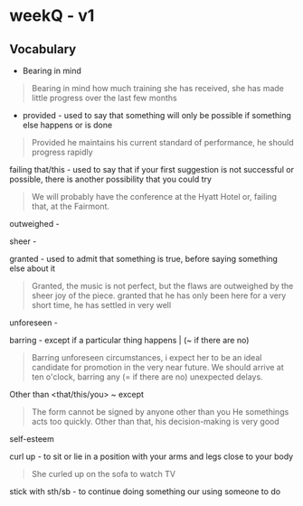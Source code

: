 # weekQ - v1

## Vocabulary

* Bearing in mind
> Bearing in mind how much training she has received, she has made little progress over the last few months

* provided - used to say that something will only be possible if something else happens or is done
> Provided he maintains his current standard of performance, he should progress rapidly

failing that/this - used to say that if your first suggestion is not successful or possible, there is another possibility that you could try
> We will probably have the conference at the Hyatt Hotel or, failing that, at the Fairmont.

outweighed - 

sheer -

granted - used to admit that something is true, before saying something else about it
> Granted, the music is not perfect, but the flaws are outweighed by the sheer joy of the piece.
> granted that he has only been here for a very short time, he has settled in very well

unforeseen -

barring - except if a particular thing happens | (~ if there are no) 
> Barring unforeseen circumstances, i expect her to be an ideal candidate for promotion in the very near future.
> We should arrive at ten o'clock, barring any (= if there are no) unexpected delays.

Other than <that/this/you> ~ except
> The form cannot be signed by anyone other than you
> He somethings acts too quickly. Other than that, his decision-making is very good

self-esteem

curl up - to sit or lie in a position with your arms and legs close to your body
> She curled up on the sofa to watch TV

stick with sth/sb - to continue doing something our using someone to do
